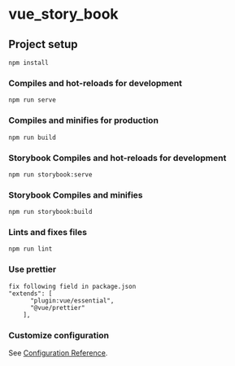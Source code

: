 # vue_story_book

## Project setup
```
npm install
```

### Compiles and hot-reloads for development
```
npm run serve
```

### Compiles and minifies for production
```
npm run build
```

### Storybook Compiles and hot-reloads for development
```
npm run storybook:serve
```

### Storybook Compiles and minifies
```
npm run storybook:build
```

### Lints and fixes files
```
npm run lint
```

### Use prettier
```
fix following field in package.json
"extends": [
      "plugin:vue/essential",
      "@vue/prettier"
    ],
```

### Customize configuration
See [Configuration Reference](https://cli.vuejs.org/config/).
